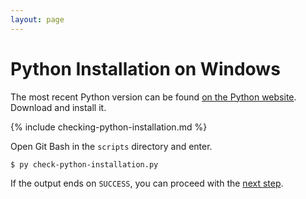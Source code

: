 ```yaml
---
layout: page
---
```


# Python Installation on Windows

The most recent Python version can be found [on the Python website](https://www.python.org/downloads/).
Download and install it.

{% include checking-python-installation.md %}

Open Git Bash in the `scripts` directory and enter.

```bash
$ py check-python-installation.py
```

If the output ends on `SUCCESS`, you can proceed with the [next step](packages.md).
